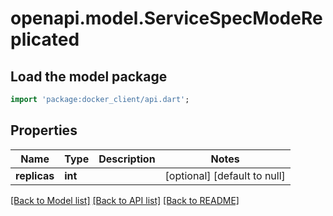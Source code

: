 # openapi.model.ServiceSpecModeReplicated

## Load the model package
```dart
import 'package:docker_client/api.dart';
```

## Properties
Name | Type | Description | Notes
------------ | ------------- | ------------- | -------------
**replicas** | **int** |  | [optional] [default to null]

[[Back to Model list]](../README.md#documentation-for-models) [[Back to API list]](../README.md#documentation-for-api-endpoints) [[Back to README]](../README.md)


